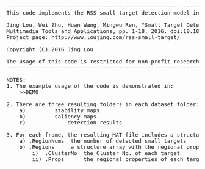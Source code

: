 <pre>
------------------------------------------------------------------------------------------------------
This code implements the RSS small target detection model in the following paper:

Jing Lou, Wei Zhu, Huan Wang, Mingwu Ren, "Small Target Detection Combining Regional Stability and Saliency in a Color Image," 
Multimedia Tools and Applications, pp. 1-18, 2016. doi:10.1007/s11042-016-4025-7
Project page: http://www.loujing.com/rss-small-target/

Copyright (C) 2016 Jing Lou

The usage of this code is restricted for non-profit research usage only and using of the code is at the user's risk.
------------------------------------------------------------------------------------------------------

NOTES:
1. The example usage of the code is demonstrated in:
	>>DEMO

2. There are three resulting folders in each dataset folder:
	a) <StaMaps>		stability maps
	b) <SalMaps>		saliency maps
	c) <RSS>			detection results

3. For each frame, the resulting MAT file includes a structure array "Targets" with the following fields:
	a) .RegionNums	the number of detected small targets
	b) .Regions		a structure array with the regional properties of all detected small targets
		i)  .ClusterNo	the Cluster No. of each target
		ii) .Props		the regional properties of each target, including Boundary, Pixel List, and Bounding Box
</pre>